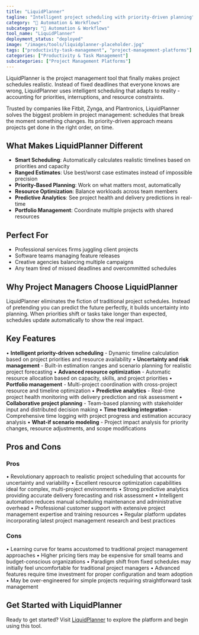 ```yaml
---
title: "LiquidPlanner"
tagline: "Intelligent project scheduling with priority-driven planning"
category: "🔄 Automation & Workflows"
subcategory: "🔄 Automation & Workflows"
tool_name: "LiquidPlanner"
deployment_status: "deployed"
image: "/images/tools/liquidplanner-placeholder.jpg"
tags: ["productivity-task-management", "project-management-platforms"]
categories: ["Productivity & Task Management"]
subcategories: ["Project Management Platforms"]
---
```

LiquidPlanner is the project management tool that finally makes project schedules realistic. Instead of fixed deadlines that everyone knows are wrong, LiquidPlanner uses intelligent scheduling that adapts to reality - accounting for priorities, interruptions, and resource constraints.

Trusted by companies like Fitbit, Zynga, and Plantronics, LiquidPlanner solves the biggest problem in project management: schedules that break the moment something changes. Its priority-driven approach means projects get done in the right order, on time.

## What Makes LiquidPlanner Different
- **Smart Scheduling**: Automatically calculates realistic timelines based on priorities and capacity
- **Ranged Estimates**: Use best/worst case estimates instead of impossible precision
- **Priority-Based Planning**: Work on what matters most, automatically
- **Resource Optimization**: Balance workloads across team members
- **Predictive Analytics**: See project health and delivery predictions in real-time
- **Portfolio Management**: Coordinate multiple projects with shared resources

## Perfect For
- Professional services firms juggling client projects
- Software teams managing feature releases
- Creative agencies balancing multiple campaigns
- Any team tired of missed deadlines and overcommitted schedules

## Why Project Managers Choose LiquidPlanner
LiquidPlanner eliminates the fiction of traditional project schedules. Instead of pretending you can predict the future perfectly, it builds uncertainty into planning. When priorities shift or tasks take longer than expected, schedules update automatically to show the real impact.

## Key Features

• **Intelligent priority-driven scheduling** - Dynamic timeline calculation based on project priorities and resource availability
• **Uncertainty and risk management** - Built-in estimation ranges and scenario planning for realistic project forecasting
• **Advanced resource optimization** - Automatic resource allocation based on capacity, skills, and project priorities
• **Portfolio management** - Multi-project coordination with cross-project resource and timeline optimization
• **Predictive analytics** - Real-time project health monitoring with delivery prediction and risk assessment
• **Collaborative project planning** - Team-based planning with stakeholder input and distributed decision making
• **Time tracking integration** - Comprehensive time logging with project progress and estimation accuracy analysis
• **What-if scenario modeling** - Project impact analysis for priority changes, resource adjustments, and scope modifications

## Pros and Cons

### Pros
• Revolutionary approach to realistic project scheduling that accounts for uncertainty and variability
• Excellent resource optimization capabilities ideal for complex, multi-project environments
• Strong predictive analytics providing accurate delivery forecasting and risk assessment
• Intelligent automation reduces manual scheduling maintenance and administrative overhead
• Professional customer support with extensive project management expertise and training resources
• Regular platform updates incorporating latest project management research and best practices

### Cons
• Learning curve for teams accustomed to traditional project management approaches
• Higher pricing tiers may be expensive for small teams and budget-conscious organizations
• Paradigm shift from fixed schedules may initially feel uncomfortable for traditional project managers
• Advanced features require time investment for proper configuration and team adoption
• May be over-engineered for simple projects requiring straightforward task management

## Get Started with LiquidPlanner

Ready to get started? Visit [LiquidPlanner](https://www.liquidplanner.com) to explore the platform and begin using this tool.
